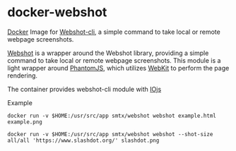 # docker-webshot
[Docker](https://github.com/docker/docker) Image for [Webshot-cli](https://github.com/valeriangalliat/webshot-cli), a simple command to take local or remote webpage screenshots.

[Webshot](https://github.com/brenden/node-webshot) is a wrapper around the Webshot library, providing a simple command to take local or remote webpage screenshots. This module is a light wrapper around [PhantomJS](https://github.com/ariya/phantomjs), which utilizes [WebKit](https://github.com/WebKit/webkit) to perform the page rendering.

The container provides webshot-cli module with [IOjs](https://github.com/nodejs/docker-iojs)

Example

    docker run -v $HOME:/usr/src/app smtx/webshot webshot example.html example.png 

    docker run -v $HOME:/usr/src/app smtx/webshot webshot --shot-size all/all 'https://www.slashdot.org/' slashdot.png
